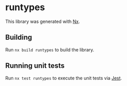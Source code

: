 # runtypes

This library was generated with [Nx](https://nx.dev).

## Building

Run `nx build runtypes` to build the library.

## Running unit tests

Run `nx test runtypes` to execute the unit tests via [Jest](https://jestjs.io).
